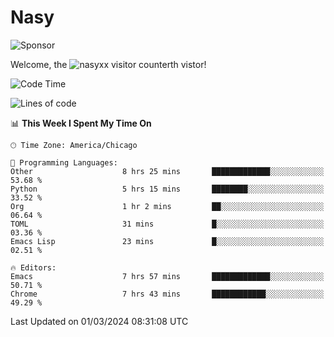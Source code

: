 # Nasy

<!--
<p align="center">
<img height="200" src="https://github-readme-stats.vercel.app/api?username=nasyxx&count_private=true&show_icons=true&theme=dracula&include_all_commits=true"/>
<img height="200" src="https://github-readme-stats.vercel.app/api/top-langs/?username=nasyxx&theme=dracula&hide=html,jupyter+notebook&count_private=true&show_icons=true"/>
</p>

  
----------------
-->

![Sponsor](https://img.shields.io/static/v1.svg?label=Sponsor&message=%E2%9D%A4&logo=GitHub&style=flat&color=pink)
 
Welcome, the ![nasyxx visitor counter](https://count.getloli.com/get/@nasyxx?theme=rule34)th vistor!
 
<!--START_SECTION:waka-->
![Code Time](http://img.shields.io/badge/Code%20Time-4%2C321%20hrs%2022%20mins-blue)

![Lines of code](https://img.shields.io/badge/From%20Hello%20World%20I%27ve%20Written-6.3%20million%20lines%20of%20code-blue)

📊 **This Week I Spent My Time On** 

```text
🕑︎ Time Zone: America/Chicago

💬 Programming Languages: 
Other                    8 hrs 25 mins       █████████████░░░░░░░░░░░░   53.68 % 
Python                   5 hrs 15 mins       ████████░░░░░░░░░░░░░░░░░   33.52 % 
Org                      1 hr 2 mins         ██░░░░░░░░░░░░░░░░░░░░░░░   06.64 % 
TOML                     31 mins             █░░░░░░░░░░░░░░░░░░░░░░░░   03.36 % 
Emacs Lisp               23 mins             █░░░░░░░░░░░░░░░░░░░░░░░░   02.51 % 

🔥 Editors: 
Emacs                    7 hrs 57 mins       █████████████░░░░░░░░░░░░   50.71 % 
Chrome                   7 hrs 43 mins       ████████████░░░░░░░░░░░░░   49.29 % 
```


 Last Updated on 01/03/2024 08:31:08 UTC
<!--END_SECTION:waka-->

<!-- ![visitors](https://visitor-badge.laobi.icu/badge?page_id=nasyxx.nasyxx) -->
